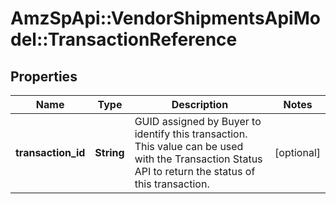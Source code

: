# AmzSpApi::VendorShipmentsApiModel::TransactionReference

## Properties
Name | Type | Description | Notes
------------ | ------------- | ------------- | -------------
**transaction_id** | **String** | GUID assigned by Buyer to identify this transaction. This value can be used with the Transaction Status API to return the status of this transaction. | [optional] 


